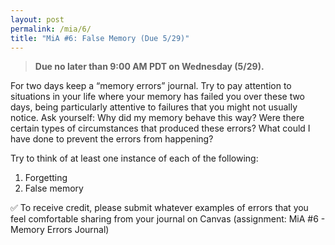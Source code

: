 ```yaml
---
layout: post
permalink: /mia/6/
title: "MiA #6: False Memory (Due 5/29)"
---
```


> **Due no later than 9:00 AM PDT on Wednesday (5/29).**

For two days keep a “memory errors” journal. Try to pay attention to situations in your life where your memory has failed you over these two days, being particularly attentive to failures that you might not usually notice. Ask yourself: Why did my memory behave this way? Were there certain types of circumstances that produced these errors? What could I have done to prevent the errors from happening?

Try to think of at least one instance of each of the following:

1. Forgetting
2. False memory

✅ To receive credit, please submit whatever examples of errors that you feel comfortable sharing from your journal on Canvas (assignment: MiA #6 - Memory Errors Journal)